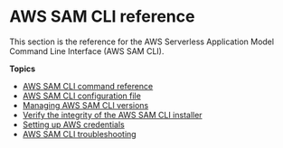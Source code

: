 # AWS SAM CLI reference<a name="reference-sam-cli"></a>

This section is the reference for the AWS Serverless Application Model Command Line Interface \(AWS SAM CLI\)\.

**Topics**
+ [AWS SAM CLI command reference](serverless-sam-cli-command-reference.md)
+ [AWS SAM CLI configuration file](serverless-sam-cli-config.md)
+ [Managing AWS SAM CLI versions](manage-sam-cli-versions.md)
+ [Verify the integrity of the AWS SAM CLI installer](reference-sam-cli-install-verify.md)
+ [Setting up AWS credentials](serverless-getting-started-set-up-credentials.md)
+ [AWS SAM CLI troubleshooting](sam-cli-troubleshooting.md)